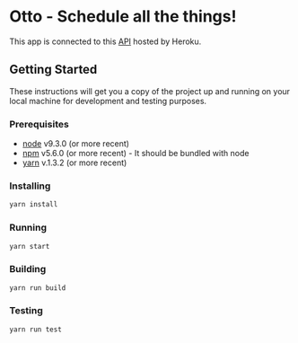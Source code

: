 # Otto - Schedule all the things!

This app is connected to this [API](https://otto-glo.herokuapp.com/) hosted by Heroku.

## Getting Started

These instructions will get you a copy of the project up and running on your local machine for development and testing purposes.

### Prerequisites


* [node](https://nodejs.org/en/) v9.3.0 (or more recent)
* [npm](https://www.npmjs.com/) v5.6.0 (or more recent) - It should be bundled with node
* [yarn](https://yarnpkg.com/) v.1.3.2 (or more recent)

### Installing

```sh
yarn install
```

### Running

```sh
yarn start
```

### Building

```sh
yarn run build
```

### Testing

```sh
yarn run test
```


